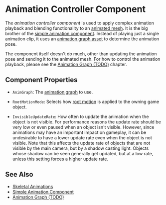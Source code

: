 # Animation Controller Component

The *animation controller component* is used to apply complex animation playback and blending functionality to an [animated mesh](../animated-mesh-component.md). It is the big brother of the [simple animation component](../simple-animation-component.md). Instead of playing just a single animation clip, it uses an [animation graph asset](animation-graph-asset.md) to determine the animation pose.

The component itself doesn't do much, other than updating the animation pose and sending it to the animated mesh. For how to control the animation playback, please see the [Animation Graph (TODO)](animation-graph-overview.md) chapter.

## Component Properties

* `AnimGraph`: The [animation graph](animation-graph-asset.md) to use.

* `RootMotionMode`: Selects how [root motion](../root-motion.md) is applied to the owning game object.

* `InvisibleUpdateRate`: How often to update the animation when the object is not visible. For performance reasons the update rate should be very low or even paused when an object isn't visible. However, since animations may have an important impact on gameplay, it can be undesirable to have a lower update rate even when the object is not visible. Note that this affects the update rate of objects that are not visible by the main camera, but by a shadow casting light. Objects whose shadow can be seen generally get updated, but at a low rate, unless this setting forces a higher update rate.

## See Also

* [Skeletal Animations](../skeletal-animation-overview.md)
* [Simple Animation Component](../simple-animation-component.md)
* [Animation Graph (TODO)](animation-graph-overview.md)
